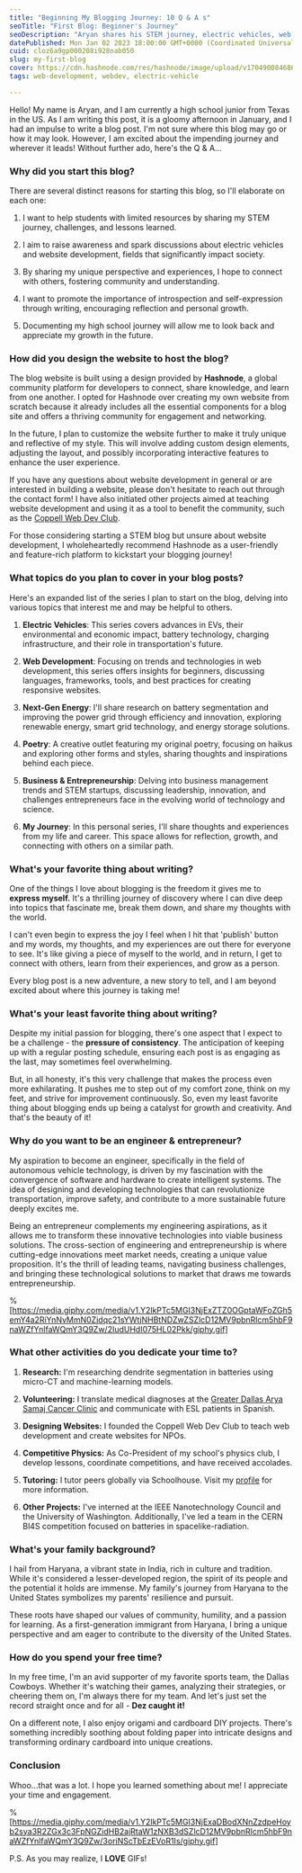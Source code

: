 ```yaml
---
title: "Beginning My Blogging Journey: 10 Q & A s"
seoTitle: "First Blog: Beginner's Journey"
seoDescription: "Aryan shares his STEM journey, electric vehicles, web development, and entrepreneurship on his blog, inspiring and connecting with others"
datePublished: Mon Jan 02 2023 18:00:00 GMT+0000 (Coordinated Universal Time)
cuid: cloz6a9gp000208i928nab050
slug: my-first-blog
cover: https://cdn.hashnode.com/res/hashnode/image/upload/v1704900846863/eb6f481e-19d7-4717-8cfa-b575552c0887.jpeg
tags: web-development, webdev, electric-vehicle

---
```


Hello! My name is Aryan, and I am currently a high school junior from Texas in the US. As I am writing this post, it is a gloomy afternoon in January, and I had an impulse to write a blog post. I'm not sure where this blog may go or how it may look. However, I am excited about the impending journey and wherever it leads! Without further ado, here's the Q & A...

### Why did you start this blog?

There are several distinct reasons for starting this blog, so I'll elaborate on each one:

1. I want to help students with limited resources by sharing my STEM journey, challenges, and lessons learned.
    
2. I aim to raise awareness and spark discussions about electric vehicles and website development, fields that significantly impact society.
    
3. By sharing my unique perspective and experiences, I hope to connect with others, fostering community and understanding.
    
4. I want to promote the importance of introspection and self-expression through writing, encouraging reflection and personal growth.
    
5. Documenting my high school journey will allow me to look back and appreciate my growth in the future.
    

### How did you design the website to host the blog?

The blog website is built using a design provided by **Hashnode**, a global community platform for developers to connect, share knowledge, and learn from one another. I opted for Hashnode over creating my own website from scratch because it already includes all the essential components for a blog site and offers a thriving community for engagement and networking.

In the future, I plan to customize the website further to make it truly unique and reflective of my style. This will involve adding custom design elements, adjusting the layout, and possibly incorporating interactive features to enhance the user experience.

If you have any questions about website development in general or are interested in building a website, please don't hesitate to reach out through the contact form! I have also initiated other projects aimed at teaching website development and using it as a tool to benefit the community, such as the [Coppell Web Dev Club](https://coppellwebdev.github.io).

For those considering starting a STEM blog but unsure about website development, I wholeheartedly recommend Hashnode as a user-friendly and feature-rich platform to kickstart your blogging journey!

### What topics do you plan to cover in your blog posts?

Here's an expanded list of the series I plan to start on the blog, delving into various topics that interest me and may be helpful to others.

1. **Electric Vehicles**: This series covers advances in EVs, their environmental and economic impact, battery technology, charging infrastructure, and their role in transportation's future.
    
2. **Web Development**: Focusing on trends and technologies in web development, this series offers insights for beginners, discussing languages, frameworks, tools, and best practices for creating responsive websites.
    
3. **Next-Gen Energy**: I'll share research on battery segmentation and improving the power grid through efficiency and innovation, exploring renewable energy, smart grid technology, and energy storage solutions.
    
4. **Poetry**: A creative outlet featuring my original poetry, focusing on haikus and exploring other forms and styles, sharing thoughts and inspirations behind each piece.
    
5. **Business & Entrepreneurship**: Delving into business management trends and STEM startups, discussing leadership, innovation, and challenges entrepreneurs face in the evolving world of technology and science.
    
6. **My Journey**: In this personal series, I'll share thoughts and experiences from my life and career. This space allows for reflection, growth, and connecting with others on a similar path.
    

### What's your favorite thing about writing?

One of the things I love about blogging is the freedom it gives me to **express myself.** It's a thrilling journey of discovery where I can dive deep into topics that fascinate me, break them down, and share my thoughts with the world.

I can't even begin to express the joy I feel when I hit that 'publish' button and my words, my thoughts, and my experiences are out there for everyone to see. It's like giving a piece of myself to the world, and in return, I get to connect with others, learn from their experiences, and grow as a person.

Every blog post is a new adventure, a new story to tell, and I am beyond excited about where this journey is taking me!

### What's your least favorite thing about writing?

Despite my initial passion for blogging, there's one aspect that I expect to be a challenge - the **pressure of consistency**. The anticipation of keeping up with a regular posting schedule, ensuring each post is as engaging as the last, may sometimes feel overwhelming.

But, in all honesty, it's this very challenge that makes the process even more exhilarating. It pushes me to step out of my comfort zone, think on my feet, and strive for improvement continuously. So, even my least favorite thing about blogging ends up being a catalyst for growth and creativity. And that's the beauty of it!

### Why do you want to be an engineer & entrepreneur?

My aspiration to become an engineer, specifically in the field of autonomous vehicle technology, is driven by my fascination with the convergence of software and hardware to create intelligent systems. The idea of designing and developing technologies that can revolutionize transportation, improve safety, and contribute to a more sustainable future deeply excites me.

Being an entrepreneur complements my engineering aspirations, as it allows me to transform these innovative technologies into viable business solutions. The cross-section of engineering and entrepreneurship is where cutting-edge innovations meet market needs, creating a unique value proposition. It's the thrill of leading teams, navigating business challenges, and bringing these technological solutions to market that draws me towards entrepreneurship.

%[https://media.giphy.com/media/v1.Y2lkPTc5MGI3NjExZTZ0OGptaWFoZGh5emY4a2RiYnNvMmN0Zjdqc21sYWtjNHBtNDZwZSZlcD12MV9pbnRlcm5hbF9naWZfYnlfaWQmY3Q9Zw/2IudUHdI075HL02Pkk/giphy.gif] 

### What other activities do you dedicate your time to?

1. **Research:** I'm researching dendrite segmentation in batteries using micro-CT and machine-learning models.
    
2. **Volunteering:** I translate medical diagnoses at the [Greater Dallas Arya Samaj Cancer Clinic](https://gdascancerclinic.org) and communicate with ESL patients in Spanish.
    
3. **Designing Websites:** I founded the Coppell Web Dev Club to teach web development and create websites for NPOs.
    
4. **Competitive Physics:** As Co-President of my school's physics club, I develop lessons, coordinate competitions, and have received accolades.
    
5. **Tutoring:** I tutor peers globally via Schoolhouse. Visit my [profile](https://schoolhouse.world/u/78275) for more information.
    
6. **Other Projects:** I've interned at the IEEE Nanotechnology Council and the University of Washington. Additionally, I've led a team in the CERN Bl4S competition focused on batteries in spacelike-radiation.
    

### What's your family background?

I hail from Haryana, a vibrant state in India, rich in culture and tradition. While it's considered a lesser-developed region, the spirit of its people and the potential it holds are immense. My family's journey from Haryana to the United States symbolizes my parents' resilience and pursuit.

These roots have shaped our values of community, humility, and a passion for learning. As a first-generation immigrant from Haryana, I bring a unique perspective and am eager to contribute to the diversity of the United States.

### How do you spend your free time?

In my free time, I'm an avid supporter of my favorite sports team, the Dallas Cowboys. Whether it's watching their games, analyzing their strategies, or cheering them on, I'm always there for my team. And let's just set the record straight once and for all - **Dez caught it!**

On a different note, I also enjoy origami and cardboard DIY projects. There's something incredibly soothing about folding paper into intricate designs and transforming ordinary cardboard into unique creations.

### Conclusion

Whoo...that was a lot. I hope you learned something about me! I appreciate your time and engagement.

%[https://media.giphy.com/media/v1.Y2lkPTc5MGI3NjExaDBodXNnZzdpeHoyb2sya3R2ZGx3c3FpNGZidHB2ajRtaW1zNXB3dSZlcD12MV9pbnRlcm5hbF9naWZfYnlfaWQmY3Q9Zw/3oriNScTbEzEVoR1Is/giphy.gif] 

P.S. As you may realize, I **LOVE** GIFs!